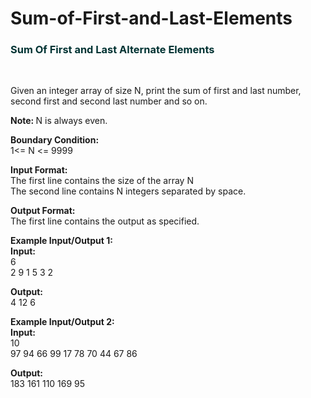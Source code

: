 # Sum-of-First-and-Last-Elements
<h3 style="color:#003333">Sum Of First and Last Alternate Elements</h3>
<br> <p>Given an integer array of size N, print the sum of first and last number, second first and second last number and so on.</p>

<p><strong>Note:&nbsp;</strong>N is always even.</p>

<p><strong>Boundary Condition:</strong><br>
1&lt;= N &lt;= 9999</p>

<p><strong>Input Format:</strong><br>
The first line contains the size of the array N<br>
The second line contains N integers separated by space.</p>

<p><strong>Output Format:</strong><br>
The first line contains the output as specified.</p>

<p><strong>Example Input/Output 1:<br>
Input:</strong><br>
6<br>
2 9 1 5 3 2</p>

<p><strong>Output:</strong><br>
4 12 6</p>

<p><strong>Example Input/Output 2:<br>
Input:</strong><br>
10<br>
97 94 66 99 17 78 70 44 67 86</p>

<p><strong>Output:</strong><br>
183 161 110 169 95</p>
